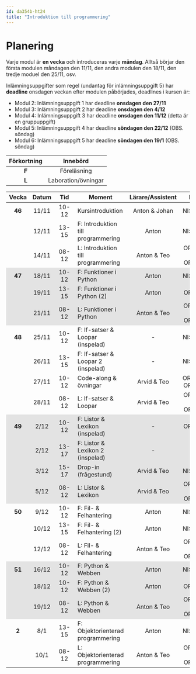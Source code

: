 ```yaml
---
id: da354b-ht24
title: "Introduktion till programmering"
---
```


# Planering

Varje modul är **en vecka** och introduceras varje **måndag**. Alltså börjar den första modulen måndagen den 11/11, den andra modulen den 18/11, den tredje moduel den 25/11, osv.

Inlämningsuppgifter som regel (undantag för inlämningsuppgift 5) har **deadline** onsdagen veckan efter modulen påbörjades, deadlines i kursen är:
- Modul 2: Inlämningsuppgift 1 har deadline **onsdagen den 27/11**
- Modul 3: Inlämningsuppgift 2 har deadline **onsdagen den 4/12**
- Modul 4: Inlämningsuppgift 3 har deadline **onsdagen den 11/12** (detta är en gruppuppgift)
- Modul 5: Inlämningsuppgift 4 har deadline **söndagen den 22/12** (OBS. söndag)
- Modul 6: Inlämningsuppgift 5 har deadline **söndagen den 19/1** (OBS. söndag)

| Förkortning | Innebörd |
|:-----:|:-----:|
|**F** | Föreläsning |
|**L** | Laboration/övningar |

<style>
#plan-table tr.odd {
    background-color: rgba(0, 0, 0, 0.1);
}

#plan-table tr td {
    text-align: center;
}

#plan-table tr td:nth-child(4) {
    text-align: left;
}

#plan-table tr td:nth-child(3) {
    min-width: 40px;
}

#plan-table tr td:first-child {
    font-weight: bold;
}

</style>

<table id="plan-table">
	<thead>
		<tr>
			<th>Vecka</th>
			<th>Datum</th>
			<th>Tid</th>
			<th>Moment</th>
			<th>Lärare/Assistent</th>
			<th>Plats</th>
            <th>Modul</th>
		</tr>
	</thead>
	<tbody>
		<tr class="even">
			<td>46</td>
			<td>11/11</td>
			<td>10-12</td>
			<td>Kursintroduktion</td>
			<td>Anton & Johan</td>
			<td>NI:A0406</td>
            <td rowspan="3">1</td>
		</tr>
		<tr>
            <td></td>
			<td>12/11</td>
			<td>13-15</td>
			<td>F: Introduktion till programmering</td>
			<td>Anton</td>
			<td>NI:A0407</td>
		</tr>
		<tr>
			<td></td>
			<td>14/11</td>
			<td>08-12</td>
			<td>L: Introduktion till programmering</td>
			<td>Anton & Teo</td>
			<td>OR:D326 & OR:E323</td>
		</tr>
		<tr class="odd">
            <td>47</td>
			<td>18/11</td>
			<td>10-12</td>
			<td>F: Funktioner i Python</td>
			<td>Anton</td>
			<td>NI:A0406</td>
            <td rowspan="3">2</td>
		</tr>
		<tr class="odd">
            <td></td>
			<td>19/11</td>
			<td>13-15</td>
			<td>F: Funktioner i Python (2)</td>
			<td>Anton</td>
			<td>OR:E439</td>
		</tr>
		<tr class="odd">
			<td></td>
			<td>21/11</td>
			<td>08-12</td>
			<td>L: Funktioner i Python</td>
			<td>Anton & Teo</td>
			<td>OR:D326 & OR:E323</td>
		</tr>
		<tr>
            <td>48</td>
			<td>25/11</td>
			<td>10-12</td>
			<td>F: If-satser &amp; Loopar (inspelad)</td>
			<td>-</td>
			<td>NI:A0407</td>
			<td rowspan="4">3</td>
		</tr>
		<tr>
            <td></td>
			<td>26/11</td>
			<td>13-15</td>
			<td>F: If-satser &amp; Loopar 2 (inspelad)</td>
			<td>-</td>
			<td>NI:A0407</td>
		</tr>
		<tr>
            <td></td>
			<td>27/11</td>
			<td>10-12</td>
			<td>Code-along & övningar</td>
			<td>Arvid & Teo</td>
			<td>OR:C402, OR:D326</td>
		</tr>
		<tr>
            <td></td>
			<td>28/11</td>
			<td>08-12</td>
			<td>L: If-satser &amp; Loopar</td>
			<td>Arvid & Teo</td>
			<td>OR:D326 & OR:E323</td>
		</tr>
		<tr class="odd">
			<td>49</td>
			<td>2/12</td>
			<td>10-12</td>
			<td>F: Listor &amp; Lexikon (inspelad)</td>
			<td>-</td>
			<td>OR:D328</td>
			<td rowspan="4">4</td>
		</tr>
		<tr class="odd">
            <td></td>
			<td>2/12</td>
			<td>13-17</td>
			<td>F: Listor &amp; Lexikon 2 (inspelad)</td>
			<td>-</td>
			<td>-</td>
		</tr>
		<tr class="odd">
            <td></td>
			<td>3/12</td>
			<td>15-17</td>
			<td>Drop-in (frågestund)</td>
			<td>Arvid & Teo</td>
			<td>NI:A0306</td>
		</tr>
		<tr class="odd">
            <td></td>
			<td>5/12</td>
			<td>08-12</td>
			<td>L: Listor &amp; Lexikon</td>
			<td>Arvid & Teo</td>
			<td>OR:D326 & OR:E323</td>
		</tr>
		<tr>
            <td>50</td>
			<td>9/12</td>
			<td>10-12</td>
			<td>F: Fil- &amp; Felhantering</td>
			<td>Anton</td>
			<td>NI:A0306</td>
			<td rowspan="3">5</td>
		</tr>
		<tr>
			<td></td>
			<td>10/12</td>
			<td>13-15</td>
			<td>F: Fil- &amp; Felhantering (2)</td>
			<td>Anton</td>
			<td>NI:A0406</td>
		</tr>
		<tr>
            <td></td>
			<td>12/12</td>
			<td>08-12</td>
			<td>L: Fil- &amp; Felhantering</td>
			<td>Anton & Teo</td>
			<td>OR:D326 & OR:E323</td>
		</tr>
		<tr class="odd">
			<td>51</td>
			<td>16/12</td>
			<td>10-12</td>
			<td>F: Python &amp; Webben</td>
			<td>Anton</td>
			<td>NI:A0306</td>
			<td rowspan="3">6</td>
		</tr>
		<tr class="odd">
            <td></td>
			<td>18/12</td>
			<td>10-12</td>
			<td>F: Python &amp; Webben (2)</td>
			<td>Anton</td>
			<td>OR:D222</td>
		</tr>
		<tr class="odd">
            <td></td>
			<td>19/12</td>
			<td>08-12</td>
			<td>L: Python &amp; Webben</td>
			<td>Anton & Teo</td>
			<td>OR:D326 & OR:E323</td>
		</tr>
		<tr>
            <td>2</td>
			<td>8/1</td>
			<td>13-15</td>
			<td>F: Objektorienterad programmering</td>
			<td>Anton</td>
			<td>NI:A0306</td>
			<td rowspan="2">7</td>
		</tr>
		<tr>
            <td></td>
			<td>10/1</td>
			<td>08-12</td>
			<td>L: Objektorienterad programmering</td>
			<td>Anton & Teo</td>
			<td>OR:D326 & OR:E323</td>
		</tr>
	</tbody>
</table>

<!--
|:-----:|:-----:|:-----:|------------------------------------|------------------|----------------|
| Vecka | Datum |  Tid  | Moment                             | Lärare/Assistent | Plats          |
|:-----:|:-----:|:-----:|------------------------------------|:----------------:|:--------------:|
|   46  | 10/11 | 10-12 | Kursintroduktion                   | Anton            | Zoom           |
|       | 11/11 | 13-15 | F: Introduktion till programmering | Anton            | Zoom           |
|   47  | 16/11 | 13-17 | L: Introduktion till programmering | Amanda           | Discord        |
|       | 17/11 | 08-12 | L: Introduktion till programmering | Anton            | Discord        |
|       | 18/11 | 13-15 | F: Funktioner i Python             | Anton            | Zoom           |
|       | 20/11 | 09-12 | F+L: Funktioner i Python           | Anton            | Zoom + Discord |
|   48  | 23/11 | 13-17 | L: Funktioner i Python             | Amanda           | Discord        |
|       | 24/11 | 08-12 | L: Funktioner i Python             | Anton            | Discord        |
|       | 25/11 | 13-15 | F: If-satser & Loopar              | Anton            | Zoom           |
|       | 27/11 | 09-12 | F+L: If-satser & Loopar            | Anton            | Zoom + Discord |
|   49  | 30/11 | 13-17 | L: If-satser & Loopar              | Amanda           | Discord        |
|       |  1/12 | 08-12 | L: If-satser & Loopar              | Anton            | Discord        |
|       |  2/12 | 13-15 | F: Listor & Lexikon                | Anton            | Zoom           |
|       |  4/12 | 09-12 | F+L: Listor & Lexikon              | Anton            | Zoom + Discord |
|   50  |  7/12 | 13-17 | L: Listor & Lexikon                | Amanda           | Discord        |
|       | 8/12  | 08-12 | L: Listor & Lexikon                | Anton            | Discord        |
|       | 9/12  | 13-15 | F: Fil- & Felhantering             | Anton            | Zoom           |
|       | 11/12 | 9-12  | F+L: Fil- & Felhantering           | Anton            | Zoom + Discord |
| 51    | 14/12 | 13-17 | L: Fil- & Felhantering             | Amanda           | Discord        |
|       | 15/12 | 08-12 | L: Fil- & Felhantering             | Anton            | Discord        |
|       | 16/12 | 13-15 | F: Python & Webben                 | Anton            | Zoom           |
|       | 18/12 | 09-12 | F+L: Python & Webben               | Anton            | Zoom + Discord |
| 1     | 7/1   | 13-17 | L: Extra                           | Amanda           | Discord        |
| 2     | 12/1  | 10-12 | F: Objektorienterad programmering  | Anton            | Zoom           |
|       | 13/1  | 13-17 | L: Objektorienterad programmering  | Amanda           | Discord        |
-->